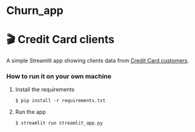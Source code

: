 # Churn_app
# 🎬 Credit Card clients

A simple Streamlit app showing clients data from [Credit Card customers](https://www.kaggle.com/datasets/sakshigoyal7/credit-card-customers/data). 

### How to run it on your own machine

1. Install the requirements

   ```
   $ pip install -r requirements.txt
   ```

2. Run the app

   ```
   $ streamlit run streamlit_app.py
   ```
